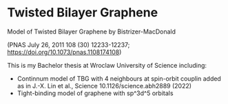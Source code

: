 # Twisted Bilayer Graphene

Model of Twisted Bilayer Graphene by Bistrizer-MacDonald

(PNAS July 26, 2011 108 (30) 12233-12237; https://doi.org/10.1073/pnas.1108174108)

This is my Bachelor thesis at Wroclaw University of Science including:

* Continnum model of TBG with 4 neighbours at spin-orbit couplin added as in J.-X. Lin et al., Science 10.1126/science.abh2889 (2022)
* Tight-binding model of graphene with sp^3d^5 orbitals

